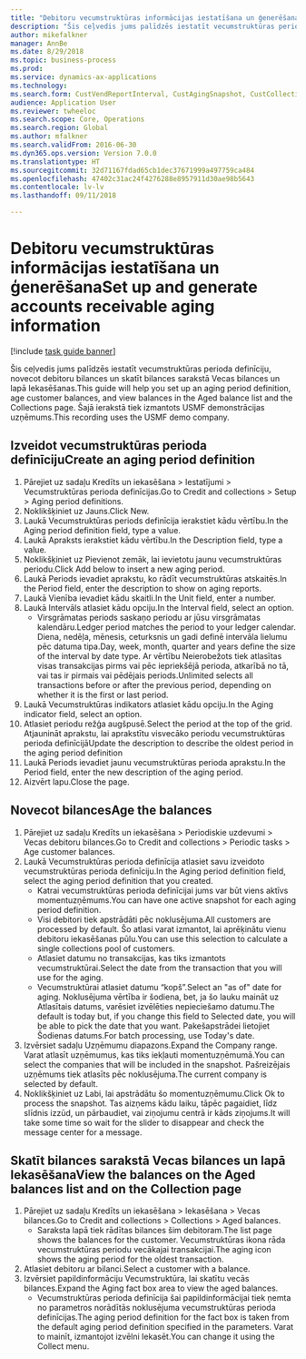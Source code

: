 ```yaml
--- 
title: "Debitoru vecumstruktūras informācijas iestatīšana un ģenerēšana"
description: "Šis ceļvedis jums palīdzēs iestatīt vecumstruktūras perioda definīciju, novecot debitoru bilances un skatīt bilances sarakstā Vecas bilances un lapā Iekasēšanas."
author: mikefalkner
manager: AnnBe
ms.date: 8/29/2018
ms.topic: business-process
ms.prod: 
ms.service: dynamics-ax-applications
ms.technology: 
ms.search.form: CustVendReportInterval, CustAgingSnapshot, CustCollectionsPoolsListPage, CustCollections
audience: Application User
ms.reviewer: twheeloc
ms.search.scope: Core, Operations
ms.search.region: Global
ms.author: mfalkner
ms.search.validFrom: 2016-06-30
ms.dyn365.ops.version: Version 7.0.0
ms.translationtype: HT
ms.sourcegitcommit: 32d71167fdad65cb1dec37671999a497759ca484
ms.openlocfilehash: 47402c31ac24f4276288e8957911d30ae98b5643
ms.contentlocale: lv-lv
ms.lasthandoff: 09/11/2018

---
```

# <a name="set-up-and-generate-accounts-receivable-aging-information"></a><span data-ttu-id="10441-103">Debitoru vecumstruktūras informācijas iestatīšana un ģenerēšana</span><span class="sxs-lookup"><span data-stu-id="10441-103">Set up and generate accounts receivable aging information</span></span>

[!include [task guide banner](../../includes/task-guide-banner.md)]

<span data-ttu-id="10441-104">Šis ceļvedis jums palīdzēs iestatīt vecumstruktūras perioda definīciju, novecot debitoru bilances un skatīt bilances sarakstā Vecas bilances un lapā Iekasēšanas.</span><span class="sxs-lookup"><span data-stu-id="10441-104">This guide will help you set up an aging period definition, age customer balances, and view balances in the Aged balance list and the Collections page.</span></span> <span data-ttu-id="10441-105">Šajā ierakstā tiek izmantots USMF demonstrācijas uzņēmums.</span><span class="sxs-lookup"><span data-stu-id="10441-105">This recording uses the USMF demo company.</span></span>


## <a name="create-an-aging-period-definition"></a><span data-ttu-id="10441-106">Izveidot vecumstruktūras perioda definīciju</span><span class="sxs-lookup"><span data-stu-id="10441-106">Create an aging period definition</span></span>
1. <span data-ttu-id="10441-107">Pārejiet uz sadaļu Kredīts un iekasēšana > Iestatījumi > Vecumstruktūras perioda definīcijas.</span><span class="sxs-lookup"><span data-stu-id="10441-107">Go to Credit and collections > Setup > Aging period definitions.</span></span>
2. <span data-ttu-id="10441-108">Noklikšķiniet uz Jauns.</span><span class="sxs-lookup"><span data-stu-id="10441-108">Click New.</span></span>
3. <span data-ttu-id="10441-109">Laukā Vecumstruktūras periods definīcija ierakstiet kādu vērtību.</span><span class="sxs-lookup"><span data-stu-id="10441-109">In the Aging period definition field, type a value.</span></span>
4. <span data-ttu-id="10441-110">Laukā Apraksts ierakstiet kādu vērtību.</span><span class="sxs-lookup"><span data-stu-id="10441-110">In the Description field, type a value.</span></span>
5. <span data-ttu-id="10441-111">Noklikšķiniet uz Pievienot zemāk, lai ievietotu jaunu vecumstruktūras periodu.</span><span class="sxs-lookup"><span data-stu-id="10441-111">Click Add below to insert a new aging period.</span></span>
6. <span data-ttu-id="10441-112">Laukā Periods ievadiet aprakstu, ko rādīt vecumstruktūras atskaitēs.</span><span class="sxs-lookup"><span data-stu-id="10441-112">In the Period field, enter the description to show on aging reports.</span></span>
7. <span data-ttu-id="10441-113">Laukā Vienība ievadiet kādu skaitli.</span><span class="sxs-lookup"><span data-stu-id="10441-113">In the Unit field, enter a number.</span></span>
8. <span data-ttu-id="10441-114">Laukā Intervāls atlasiet kādu opciju.</span><span class="sxs-lookup"><span data-stu-id="10441-114">In the Interval field, select an option.</span></span>
    * <span data-ttu-id="10441-115">Virsgrāmatas periods saskaņo periodu ar jūsu virsgrāmatas kalendāru.</span><span class="sxs-lookup"><span data-stu-id="10441-115">Ledger period matches the period to your ledger calendar.</span></span> <span data-ttu-id="10441-116">Diena, nedēļa, mēnesis, ceturksnis un gadi definē intervāla lielumu pēc datuma tipa.</span><span class="sxs-lookup"><span data-stu-id="10441-116">Day, week, month, quarter and years define the size of the interval by date type.</span></span> <span data-ttu-id="10441-117">Ar vērtību Neierobežots tiek atlasītas visas transakcijas pirms vai pēc iepriekšējā perioda, atkarībā no tā, vai tas ir pirmais vai pēdējais periods.</span><span class="sxs-lookup"><span data-stu-id="10441-117">Unlimited selects all transactions before or after the previous period, depending on whether it is the first or last period.</span></span>  
9. <span data-ttu-id="10441-118">Laukā Vecumstruktūras indikators atlasiet kādu opciju.</span><span class="sxs-lookup"><span data-stu-id="10441-118">In the Aging indicator field, select an option.</span></span>
10. <span data-ttu-id="10441-119">Atlasiet periodu režģa augšpusē.</span><span class="sxs-lookup"><span data-stu-id="10441-119">Select the period at the top of the grid.</span></span> <span data-ttu-id="10441-120">Atjaunināt aprakstu, lai aprakstītu visvecāko periodu vecumstruktūras perioda definīcijā</span><span class="sxs-lookup"><span data-stu-id="10441-120">Update the description to describe the oldest period in the aging period definition</span></span>
11. <span data-ttu-id="10441-121">Laukā Periods ievadiet jaunu vecumstruktūras perioda aprakstu.</span><span class="sxs-lookup"><span data-stu-id="10441-121">In the Period field, enter the new description of the aging period.</span></span>
12. <span data-ttu-id="10441-122">Aizvērt lapu.</span><span class="sxs-lookup"><span data-stu-id="10441-122">Close the page.</span></span>

## <a name="age-the-balances"></a><span data-ttu-id="10441-123">Novecot bilances</span><span class="sxs-lookup"><span data-stu-id="10441-123">Age the balances</span></span>
1. <span data-ttu-id="10441-124">Pārejiet uz sadaļu Kredīts un iekasēšana > Periodiskie uzdevumi > Vecas debitoru bilances.</span><span class="sxs-lookup"><span data-stu-id="10441-124">Go to Credit and collections > Periodic tasks > Age customer balances.</span></span>
2. <span data-ttu-id="10441-125">Laukā Vecumstruktūras perioda definīcija atlasiet savu izveidoto vecumstruktūras perioda definīciju.</span><span class="sxs-lookup"><span data-stu-id="10441-125">In the Aging period definition field, select the aging period definition that you created.</span></span>
    * <span data-ttu-id="10441-126">Katrai vecumstruktūras perioda definīcijai jums var būt viens aktīvs momentuzņēmums.</span><span class="sxs-lookup"><span data-stu-id="10441-126">You can have one active snapshot for each aging period definition.</span></span>  
    * <span data-ttu-id="10441-127">Visi debitori tiek apstrādāti pēc noklusējuma.</span><span class="sxs-lookup"><span data-stu-id="10441-127">All customers are processed by default.</span></span> <span data-ttu-id="10441-128">Šo atlasi varat izmantot, lai aprēķinātu vienu debitoru iekasēšanas pūlu.</span><span class="sxs-lookup"><span data-stu-id="10441-128">You can use this selection to calculate a single collections pool of customers.</span></span>  
    * <span data-ttu-id="10441-129">Atlasiet datumu no transakcijas, kas tiks izmantots vecumstruktūrai.</span><span class="sxs-lookup"><span data-stu-id="10441-129">Select the date from the transaction that you will use for the aging.</span></span>  
    * <span data-ttu-id="10441-130">Vecumstruktūrai atlasiet datumu “kopš”.</span><span class="sxs-lookup"><span data-stu-id="10441-130">Select an "as of" date for aging.</span></span> <span data-ttu-id="10441-131">Noklusējuma vērtība ir šodiena, bet, ja šo lauku maināt uz Atlasītais datums, varēsiet izvēlēties nepieciešamo datumu.</span><span class="sxs-lookup"><span data-stu-id="10441-131">The default is today but, if you change this field to Selected date, you will be able to pick the date that you want.</span></span> <span data-ttu-id="10441-132">Pakešapstrādei lietojiet Šodienas datums.</span><span class="sxs-lookup"><span data-stu-id="10441-132">For batch processing, use Today's date.</span></span>  
3. <span data-ttu-id="10441-133">Izvērsiet sadaļu Uzņēmumu diapazons.</span><span class="sxs-lookup"><span data-stu-id="10441-133">Expand the Company range.</span></span> <span data-ttu-id="10441-134">Varat atlasīt uzņēmumus, kas tiks iekļauti momentuzņēmumā.</span><span class="sxs-lookup"><span data-stu-id="10441-134">You can select the companies that will be included in the snapshot.</span></span> <span data-ttu-id="10441-135">Pašreizējais uzņēmums tiek atlasīts pēc noklusējuma.</span><span class="sxs-lookup"><span data-stu-id="10441-135">The current company is selected by default.</span></span>
4. <span data-ttu-id="10441-136">Noklikšķiniet uz Labi, lai apstrādātu šo momentuzņēmumu.</span><span class="sxs-lookup"><span data-stu-id="10441-136">Click Ok to process the snapshot.</span></span> <span data-ttu-id="10441-137">Tas aizņems kādu laiku, tāpēc pagaidiet, līdz slīdnis izzūd, un pārbaudiet, vai ziņojumu centrā ir kāds ziņojums.</span><span class="sxs-lookup"><span data-stu-id="10441-137">It will take some time so wait for the slider to disappear and check the message center for a message.</span></span>

## <a name="view-the-balances-on-the-aged-balances-list-and-on-the-collection-page"></a><span data-ttu-id="10441-138">Skatīt bilances sarakstā Vecas bilances un lapā Iekasēšana</span><span class="sxs-lookup"><span data-stu-id="10441-138">View the balances on the Aged balances list and on the Collection page</span></span>
1. <span data-ttu-id="10441-139">Pārejiet uz sadaļu Kredīts un iekasēšana > Iekasēšana > Vecas bilances.</span><span class="sxs-lookup"><span data-stu-id="10441-139">Go to Credit and collections > Collections > Aged balances.</span></span>
    * <span data-ttu-id="10441-140">Saraksta lapā tiek rādītas bilances šim debitoram.</span><span class="sxs-lookup"><span data-stu-id="10441-140">The list page shows the balances for the customer.</span></span> <span data-ttu-id="10441-141">Vecumstruktūras ikona rāda vecumstruktūras periodu vecākajai transakcijai.</span><span class="sxs-lookup"><span data-stu-id="10441-141">The aging icon shows the aging period for the oldest transaction.</span></span>  
2. <span data-ttu-id="10441-142">Atlasiet debitoru ar bilanci.</span><span class="sxs-lookup"><span data-stu-id="10441-142">Select a customer with a balance.</span></span>
3. <span data-ttu-id="10441-143">Izvērsiet papildinformāciju Vecumstruktūra, lai skatītu vecās bilances.</span><span class="sxs-lookup"><span data-stu-id="10441-143">Expand the Aging fact box area to view the aged balances.</span></span>
    * <span data-ttu-id="10441-144">Vecumstruktūras perioda definīcija šai papildinformācijai tiek ņemta no parametros norādītās noklusējuma vecumstruktūras perioda definīcijas.</span><span class="sxs-lookup"><span data-stu-id="10441-144">The aging period definition for the fact box is taken from the default aging period definition specified in the parameters.</span></span> <span data-ttu-id="10441-145">Varat to mainīt, izmantojot izvēlni Iekasēt.</span><span class="sxs-lookup"><span data-stu-id="10441-145">You can change it using the Collect menu.</span></span>  



